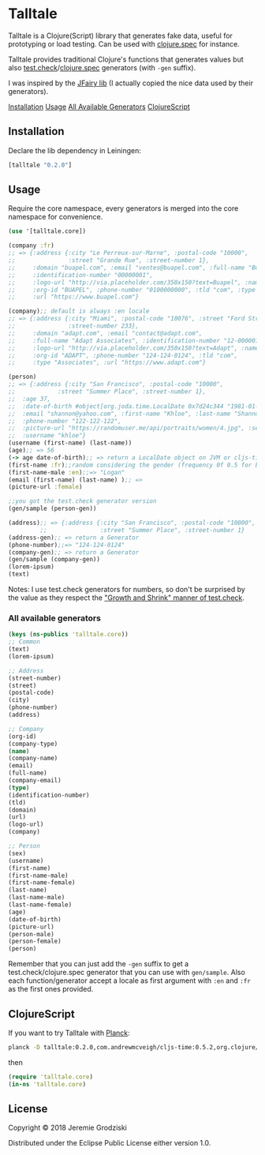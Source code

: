# Talltale

Talltale is a Clojure(Script) library that generates fake data, useful for prototyping or load testing. Can be used with [clojure.spec](https://clojure.org/guides/spec) for instance.

Talltale provides traditional Clojure's functions that generates values but also [test.check](https://github.com/clojure/test.check)/[clojure.spec](https://clojure.org/guides/spec) generators (with `-gen` suffix). 

I was inspired by the [JFairy lib](https://github.com/Codearte/jfairy) (I actually copied the nice data used by their generators).

[Installation](#installation)
[Usage](#usage)
[All Available Generators](#all-available-generators)
[ClojureScript](#clojurescript)

## Installation

Declare the lib dependency in Leiningen:

```clojure
[talltale "0.2.0"]
```

## Usage

Require the core namespace, every generators is merged into the core namespace for convenience.

```clojure
(use '[talltale.core])

(company :fr) 
;; => {:address {:city "Le Perreux-sur-Marne", :postal-code "10000",
;;               :street "Grande Rue", :street-number 1},
;;     :domain "buapel.com", :email "ventes@buapel.com", :full-name "Buapel Ltd",
;;     :identification-number "00000001",
;;     :logo-url "http://via.placeholder.com/350x150?text=Buapel", :name "Buapel",
;;     :org-id "BUAPEL", :phone-number "0100000000", :tld "com", :type "Ltd",
;;     :url "https://www.buapel.com"}

(company);; default is always :en locale 
;; => {:address {:city "Miami", :postal-code "10076", :street "Ford Street",
;;               :street-number 233},
;;     :domain "adapt.com", :email "contact@adapt.com",
;;     :full-name "Adapt Associates", :identification-number "12-0000016",
;;     :logo-url "http://via.placeholder.com/350x150?text=Adapt", :name "Adapt",
;;     :org-id "ADAPT", :phone-number "124-124-0124", :tld "com",
;;     :type "Associates", :url "https://www.adapt.com"}

(person)
;; => {:address {:city "San Francisco", :postal-code "10000",
;;            :street "Summer Place", :street-number 1},
;;  :age 37,
;;  :date-of-birth #object[org.joda.time.LocalDate 0x7d24c344 "1981-01-08"],
;;  :email "shannon@yahoo.com", :first-name "Khloe", :last-name "Shannon",
;;  :phone-number "122-122-122",
;;  :picture-url "https://randomuser.me/api/portraits/women/4.jpg", :sex :female,
;;  :username "khloe"}
(username (first-name) (last-name))
(age);; => 56
(-> age date-of-birth);; => return a LocalDate object on JVM or cljs-time on JS
(first-name :fr);;random considering the gender (frequency 0f 0.5 for both)
(first-name-male :en);;=> "Logan"
(email (first-name) (last-name) );; => 
(picture-url :female)

;;you got the test.check generator version
(gen/sample (person-gen))

(address);; => {:address {:city "San Francisco", :postal-code "10000",
         ;;               :street "Summer Place", :street-number 1}
(address-gen);; => return a Generator
(phone-number);;=> "124-124-0124"
(company-gen);; => return a Generator
(gen/sample (company-gen))
(lorem-ipsum)
(text)

```

Notes: I use test.check generators for numbers, so don't be surprised by the value as they respect the ["Growth and Shrink" manner of test.check](https://github.com/clojure/test.check/blob/master/doc/growth-and-shrinking.md).

### All available generators

```clojure
(keys (ns-publics 'talltale.core))
;; Common
(text)
(lorem-ipsum) 

;; Address
(street-number) 
(street) 
(postal-code) 
(city) 
(phone-number) 
(address) 

;; Company
(org-id) 
(company-type) 
(name) 
(company-name) 
(email) 
(full-name) 
(company-email) 
(type) 
(identification-number)
(tld) 
(domain) 
(url) 
(logo-url) 
(company) 

;; Person
(sex) 
(username) 
(first-name) 
(first-name-male) 
(first-name-female) 
(last-name) 
(last-name-male) 
(last-name-female) 
(age) 
(date-of-birth) 
(picture-url) 
(person-male) 
(person-female) 
(person) 
```

Remember that you can just add the `-gen` suffix to get a test.check/clojure.spec generator that you can use with `gen/sample`.
Also each function/generator accept a locale as first argument with `:en` and `:fr` as the first ones provided.

## ClojureScript

If you want to try Talltale with [Planck](http://planck-repl.org/):
```bash
planck -D talltale:0.2.0,com.andrewmcveigh/cljs-time:0.5.2,org.clojure/test.check:0.10.0-alpha2
```
then
```clojure
(require 'talltale.core)
(in-ns 'talltale.core)
```

## License

Copyright © 2018 Jeremie Grodziski 

Distributed under the Eclipse Public License either version 1.0.
